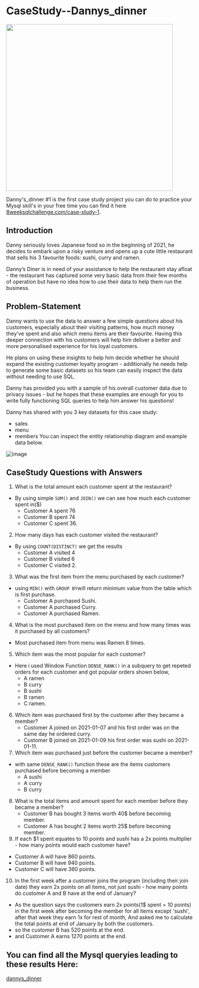 # CaseStudy--Dannys_dinner

<img src="https://user-images.githubusercontent.com/95043221/191195617-b433b2c7-8257-4377-880c-f4b5517cc90d.png" width="450">


Danny's_dinner #1 is the first case study project you can do to practice your Mysql skill's in your free time you can find it here [8weeksqlchallenge.com/case-study-1](https://8weeksqlchallenge.com/case-study-1/).

## Introduction
Danny seriously loves Japanese food so in the beginning of 2021, he decides to embark upon a risky venture and opens up a cute little restaurant that sells his 3 favourite foods: sushi, curry and ramen.

Danny’s Diner is in need of your assistance to help the restaurant stay afloat - the restaurant has captured some very basic data from their few months of operation but have no idea how to use their data to help them run the business.

## Problem-Statement
Danny wants to use the data to answer a few simple questions about his customers, especially about their visiting patterns, how much money they’ve spent and also which menu items are their favourite. Having this deeper connection with his customers will help him deliver a better and more personalised experience for his loyal customers.

He plans on using these insights to help him decide whether he should expand the existing customer loyalty program - additionally he needs help to generate some basic datasets so his team can easily inspect the data without needing to use SQL.

Danny has provided you with a sample of his overall customer data due to privacy issues - but he hopes that these examples are enough for you to write fully functioning SQL queries to help him answer his questions!

Danny has shared with you 3 key datasets for this case study:

* sales
* menu
* members
You can inspect the entity relationship diagram and example data below.

![image](https://user-images.githubusercontent.com/95043221/191195378-42db0fd5-79d7-40a8-aa66-c4563d9e98d8.png)

## CaseStudy Questions with Answers

1. What is the total amount each customer spent at the restaurant?
 * By using simple `SUM()` and `JOIN()` we can see how much each customer spent in($)
   * Customer A spent 76
   * Customer B spent 74
   * Customer C spent 36.
2. How many days has each customer visited the restaurant?
 * By using `COUNT(DISTINCT)` we get the results
   * Customer A visited 4
   * Customer B visited 6
   * Customer C visited 2.
3. What was the first item from the menu purchased by each customer?
 * using `MIN()` with `GROUP BY`will return minimum value from the table which is first purchase.
   * Customer A purchased Sushi.
   * Customer A purchased Curry.
   * Customer A purchased Ramen.
4. What is the most purchased item on the menu and how many times was it purchased by all customers?
 * Most purchased item from menu was Ramen 8 times.
5. Which item was the most popular for each customer?
 * Here i used Window Function `DENSE_RANK()` in a subquery to get repeted orders for each customer and got popular orders shown below,
   * A	ramen
   * B	curry
   * B	sushi
   * B	ramen
   * C	ramen.
6. Which item was purchased first by the customer after they became a member?
   * Customer A	joined on 2021-01-07 and his first order was on the same day he ordered curry.
   * Customer B	joined on 2021-01-09 his first order was sushi on	2021-01-11.
7. Which item was purchased just before the customer became a member?
 * with same `DENSE_RANK()` function these are the items customers purchased before becoming a member
   * A	sushi
   * A	curry
   * B	curry
8. What is the total items and amount spent for each member before they became a member?
   * Customer B	has bought 3 items worth	40$ before becoming member.
   * Customer A	has bought 2 items worth 25$ before becoming member.
9. If each $1 spent equates to 10 points and sushi has a 2x points multiplier - how many points would each customer have?
  * Customer A	will have 860 points.
  * Customer B	will have 940 points.
  * Customer C	will have 360 points.
10. In the first week after a customer joins the program (including their join date) they earn 2x points on all items, not just sushi - how many points do customer A and B have at the end of January?
 * As the question says the customers earn 2x points(1$ spent = 10 points) in the first week after becoming the member for all items except 'sushi', after that week they earn 1x for rest of month, And asked me to calculate the total points at end of January by both the customers.
  * so the customer B	has 520 points at the end.
  * and Customer A earns 1270 points at the end.
  
## You can find all the Mysql queryies leading to these results Here:
[dannys_dinner](Dannys_dinner_query_file.sql)

